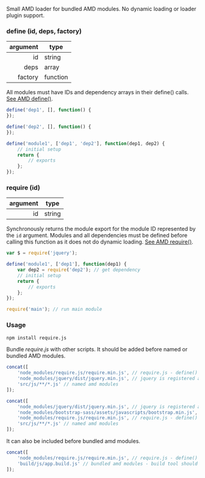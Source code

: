 Small AMD loader for bundled AMD modules. No dynamic loading or loader plugin support.

### define (id, deps, factory)

argument|type
---:|---
id|string
deps|array
factory|function

All modules must have IDs and dependency arrays in their define() calls. [See AMD define()](https://github.com/amdjs/amdjs-api/blob/master/AMD.md#define-function-).

```js
define('dep1', [], function() {
});

define('dep2', [], function() {
});

define('module1', ['dep1', 'dep2'], function(dep1, dep2) {
	// initial setup
	return {
		// exports
	};
});
```

### require (id)

argument|type
---:|---
id|string

Synchronously returns the module export for the module ID represented by the `id` argument. Modules and all dependencies must be defined before calling this function as it does not do dynamic loading. [See AMD require()](https://github.com/amdjs/amdjs-api/blob/master/require.md#requirestring-).

```js
var $ = require('jquery');
```

```js
define('module1', ['dep1'], function(dep1) {
	var dep2 = require('dep2'); // get dependency
	// initial setup
	return {
		// exports
	};
});
```

```js
require('main'); // run main module
```

### Usage
```bash
npm install require.js
```
Bundle *require.js* with other scripts. It should be added before named or bundled AMD modules.
```js
concat([
	'node_modules/require.js/require.min.js', // require.js - define() and require() functions are available from this point
	'node_modules/jquery/dist/jquery.min.js', // jquery is registered as a named amd module 'jquery'
	'src/js/**/*.js' // named amd modules
]);
```

```js
concat([
	'node_modules/jquery/dist/jquery.min.js', // jquery is registered as a global variable '$'
	'node_modules/bootstrap-sass/assets/javascripts/bootstrap.min.js', // bootstrap does not support amd
	'node_modules/require.js/require.min.js', // require.js - define() and require() functions are available from this point
	'src/js/**/*.js' // named amd modules
]);
```

It can also be included before bundled amd modules.
```js
concat([
	'node_modules/require.js/require.min.js', // require.js - define() and require() functions are available from this point
	'build/js/app.build.js' // bundled amd modules - build tool should assign ids and deps array for each module
]);
```
